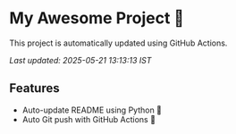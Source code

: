 # My Awesome Project 🚀

This project is automatically updated using GitHub Actions.

_Last updated: 2025-05-21 13:13:13 IST_

## Features
- Auto-update README using Python 🐍
- Auto Git push with GitHub Actions 🤖

